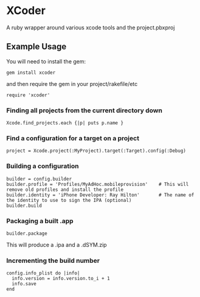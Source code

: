 # XCoder

A ruby wrapper around various xcode tools and the project.pbxproj

## Example Usage

You will need to install the gem:

	gem install xcoder

and then require the gem in your project/rakefile/etc

	require 'xcoder'
	
### Finding all projects from the current directory down

	Xcode.find_projects.each {|p| puts p.name }
	
### Find a configuration for a target on a project

	project = Xcode.project(:MyProject).target(:Target).config(:Debug)

### Building a configuration

	builder = config.builder
	builder.profile = 'Profiles/MyAdHoc.mobileprovision'	# This will remove old profiles and install the profile
	builder.identity = 'iPhone Developer: Ray Hilton'		# The name of the identity to use to sign the IPA (optional)
	builder.build
	
### Packaging a built .app

	builder.package
	
This will produce a .ipa and a .dSYM.zip

### Incrementing the build number

	config.info_plist do |info|
	  info.version = info.version.to_i + 1
	  info.save
	end